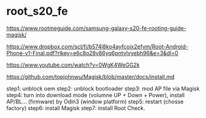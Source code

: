 # root_s20_fe

https://www.rootmeguide.com/samsung-galaxy-s20-fe-rooting-guide-magisk/

https://www.dropbox.com/scl/fi/b574l8ko4ayfcoix2efvm/Root-Android-Phone-v1-Final.pdf?rlkey=e6c8o28v86yq6pntvlvyebh96&e=3&dl=0

https://www.youtube.com/watch?v=0WgK4WeGG2k

https://github.com/topjohnwu/Magisk/blob/master/docs/install.md

step1: unblock oem
step2: unblock bootloader
step3: mod AP file via Magisk
step4: turn into download mode (volumne UP + Down + Power), install AP/BL... (firmware) by Odin3 (window platform)
step5: restart (chosse factory)
step6: install Magisk
step7: install Root Check.
